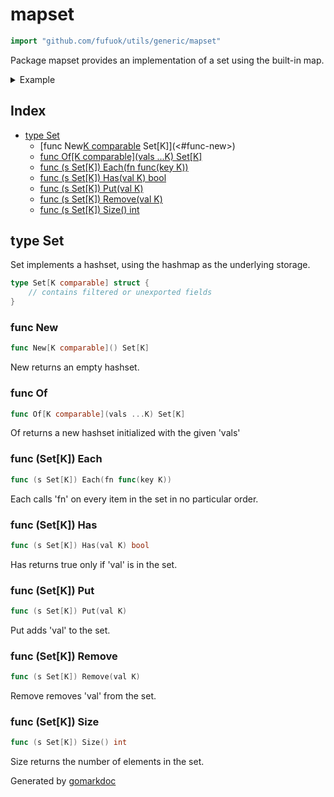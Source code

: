 <!-- Code generated by gomarkdoc. DO NOT EDIT -->

# mapset

```go
import "github.com/fufuok/utils/generic/mapset"
```

Package mapset provides an implementation of a set using the built\-in map.

<details><summary>Example</summary>
<p>

```go
package main

import (
	"fmt"
	"github.com/fufuok/utils/generic/mapset"
)

func main() {
	set := mapset.New[string]()
	set.Put("foo")
	set.Put("bar")
	set.Put("baz")

	fmt.Println(set.Has("foo"))
	fmt.Println(set.Has("quux"))
}
```

#### Output

```
true
false
```

</p>
</details>

## Index

- [type Set](<#type-set>)
  - [func New[K comparable]() Set[K]](<#func-new>)
  - [func Of[K comparable](vals ...K) Set[K]](<#func-of>)
  - [func (s Set[K]) Each(fn func(key K))](<#func-setk-each>)
  - [func (s Set[K]) Has(val K) bool](<#func-setk-has>)
  - [func (s Set[K]) Put(val K)](<#func-setk-put>)
  - [func (s Set[K]) Remove(val K)](<#func-setk-remove>)
  - [func (s Set[K]) Size() int](<#func-setk-size>)


## type Set

Set implements a hashset, using the hashmap as the underlying storage.

```go
type Set[K comparable] struct {
    // contains filtered or unexported fields
}
```

### func New

```go
func New[K comparable]() Set[K]
```

New returns an empty hashset.

### func Of

```go
func Of[K comparable](vals ...K) Set[K]
```

Of returns a new hashset initialized with the given 'vals'

### func \(Set\[K\]\) Each

```go
func (s Set[K]) Each(fn func(key K))
```

Each calls 'fn' on every item in the set in no particular order.

### func \(Set\[K\]\) Has

```go
func (s Set[K]) Has(val K) bool
```

Has returns true only if 'val' is in the set.

### func \(Set\[K\]\) Put

```go
func (s Set[K]) Put(val K)
```

Put adds 'val' to the set.

### func \(Set\[K\]\) Remove

```go
func (s Set[K]) Remove(val K)
```

Remove removes 'val' from the set.

### func \(Set\[K\]\) Size

```go
func (s Set[K]) Size() int
```

Size returns the number of elements in the set.



Generated by [gomarkdoc](<https://github.com/princjef/gomarkdoc>)
